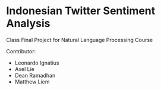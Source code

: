 # Indonesian Twitter Sentiment Analysis

Class Final Project for Natural Language Processing Course

Contributor:
- Leonardo Ignatius
- Axel Lie
- Dean Ramadhan
- Matthew Liem
